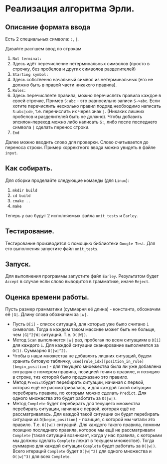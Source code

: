 # Реализация алгоритма Эрли.
## Описание формата ввода
Есть 2 специальных символа: `:`, `|`.

Давайте распшем ввод по строкам
1) `Not terminal:`
2) Здесь идёт перечисление нетерминальных символов (просто в строчку, без пробелов и других символов разделителей)
3) `Starting symbol:`
4) Здесь собственно начальный символ из нетерминальных (его не должно быть в правой части никакого правила).
5) `Rules:`
6) Здесь перечисляете правила, можно перечислять правила каждое в своей строчке, 
Пример `S:abc` - это равносильно записи `S->abc`. Если хотите перечислить несколько правил подряд необходимо
написать `S:abc|cde`, т.е. перечислить их через знак `|`. (Никаких лишних пробелов и разделителей быть не должно).
Чтобы добавить эпсилон-переход можно либо написать `S:`, либо после последнего символа `|` сделать перенос строки.
7) `End` 

Далее можно вводить слово для проверки. Слово считывается до переноса строки. Пример корректного ввода можно увидеть 
в файле `input`.
## Как собирать.
Для сборки проделайте следующие команды (для `Linux`):
1) `mkdir build`
2) `cd build`
3) `cmake ..`
4) `make`

Теперь у вас будут 2 исполняемых файла `unit_tests` и `Earley`.
## Тестирование.
Тестирование производится  с помощью библиотеки `Google Test`. 
Для его выполнения запустите файл `unit_tests`.
## Запуск.
Для выполнения программы запустите файл `Earley`. Результатом будет `Accept` в случае 
если слово выводится в грамматике, иначе `Reject`.
## Оценка времени работы.
Пусть размер грамматики (суммарня её длина) - константа, обозначим её `|G|`. 
Длину слова обозначим за `|w|`.
* Пусть `D[i]` - список ситуаций, для которых уже было считано `i` символов.
Тогда в каждом таком массиве может быть не больще, чем `|G|^2|W|` ситуаций. 
Т.е. `O(|W|)`.
* Метод `Scan` выполняется `|w|` раз, пробегая по всем ситуациям в `D[i]` для
каждого `i`. Для каждой ситуации сканирование выполняется за `O(1)`. Суммарно `O(|w|^2)`.
* Чтобы в наши множества не добавлять лишних ситуаций, будем хранить битовую
табличку, `used[rule_idx][position_in_rule][begin_position]` - для текущего мноежества 
была ли уже добавлена ситуация с номером правила, позицией точки в правиле, и позицию в строке,
тиз которой было предсказано это правило.
* Метод `Predict`будет перебирать ситуации, начиная с первой, которая ещё не рассматривалась,
и для каждой такой ситуации перебирать правила, по которым можно сделать `Predict`. 
Для одного множества это будет работать за `O(|w|)`.
* Метод `Complete` будет перебирать для текущего множества перебирать ситуации, начиная с 
первой, которая ещё не рассматривалась. Для каждой такой ситуации он будет перебирать 
ситуации из `D[begin_position]` - позиция, с которой мы читали это правило. Т.е. `O(|w|)` ситуаций.
Для каждого такого правила, помним позицию последнего правила, которое мы ещё не рассматривали `Complete`
(такая ситуаций возникает, когда у нас правила, с которыми мы должны сделать `Complete` лежат в текущем множестве).
Тогда суммарно для каждой ситуации `Complete` будет работать за `O(|w|)`. Всего итераций `Complete` 
будет `O(|w|^2)` для одного множества и `O(|w|^3)` для всех `Complete`.